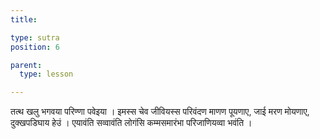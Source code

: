 ```yaml
---
title: 

type: sutra
position: 6

parent:
  type: lesson

---
```


तत्थ खलु भगवया परिण्णा पवेइया । इमस्स चेव जीवियस्स परिवंदण माणण पूयणाए, जाई मरण मोयणाए, दुक्खपडिघाय हेउं । एयावंति सव्वावंति लोगंसि कम्मसमारंभा परिजाणियव्वा भवंति ।

